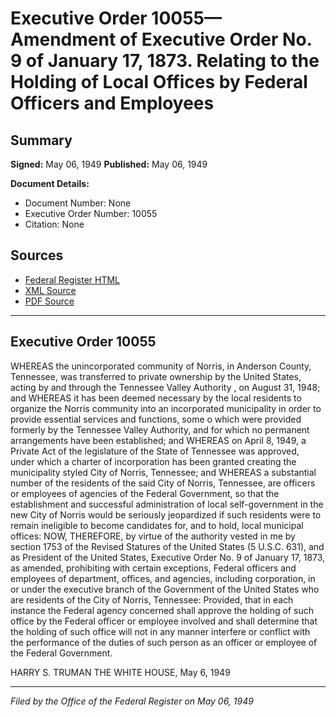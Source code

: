 # Executive Order 10055—Amendment of Executive Order No. 9 of January 17, 1873. Relating to the Holding of Local Offices by Federal Officers and Employees

## Summary

**Signed:** May 06, 1949
**Published:** May 06, 1949

**Document Details:**
- Document Number: None
- Executive Order Number: 10055
- Citation: None

## Sources
- [Federal Register HTML](https://www.presidency.ucsb.edu/documents/executive-order-10055-amendment-executive-order-no-9-january-17-1873-relating-the-holding)
- [XML Source](None)
- [PDF Source](None)

---

## Executive Order 10055

WHEREAS the unincorporated community of Norris, in Anderson County, Tennessee, was transferred to private ownership by the United States, acting by and through the Tennessee Valley Authority , on August 31, 1948; and
WHEREAS it has been deemed necessary by the local residents to organize the Norris community into an incorporated municipality in order to provide essential services and functions, some o which were provided formerly by the Tennessee Valley Authority, and for which no permanent arrangements have been established; and
WHEREAS on April 8, 1949, a Private Act of the legislature of the State of Tennessee was approved, under which a charter of incorporation has been granted creating the municipality styled City of Norris, Tennessee; and
WHEREAS a substantial number of the residents of the said City of Norris, Tennessee, are officers or employees of agencies of the Federal Government, so that the establishment and successful administration of local self-government in the new City of Norris would be seriously jeopardized if such residents were to remain ineligible to become candidates for, and to hold, local municipal offices:
NOW, THEREFORE, by virtue of the authority vested in me by section 1753 of the Revised Statures of the United States (5 U.S.C. 631), and as President of the United States, Executive Order No. 9 of January 17, 1873, as amended, prohibiting with certain exceptions, Federal officers and employees of department, offices, and agencies, including corporation, in or under the executive branch of the Government of the United States who are residents of the City of Norris, Tennessee: Provided, that in each instance the Federal agency concerned shall approve the holding of such office by the Federal officer or employee involved and shall determine that the holding of such office will not in any manner interfere or conflict with the performance of the duties of such person as an officer or employee of the Federal Government.

HARRY S. TRUMAN
THE WHITE HOUSE,
May 6, 1949

---

*Filed by the Office of the Federal Register on May 06, 1949*
